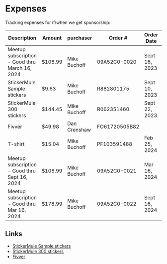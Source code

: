 # Expenses

Tracking expenses for if/when we get sponsorship:

| Description                                    | Amount  | purchaser    | Order #       | Order Date    | Ship Date     |
| ---------------------------------------------- | ------- | ------------ | ------------- | ------------- | --------------|
| Meetup subscription - Good thru March 16, 2024 | $108.99 | Mike Buchoff | 09A52C0-0020  | Sept 16, 2023 | Sept 16, 2023 |
| StickerMule Sample stickers                    | $9.63   | Mike Buchoff | R882801175    | Sept 10, 2023 | Sept 14, 2023 |
| StickerMule 300 stickers                       | $144.45 | Mike Buchoff | R062351460    | Sept 22, 2023 | Sept 28, 2023 |
| Fivver                                         | $49.98  | Dan Crenshaw | FO61720505B82 |
| T-shirt                                        | $15.04  | Mike Buchoff | PF103591488   | Feb 25, 2024  | Feb 27, 2024  |
| Meetup subscription - Good thru Sept 16, 2024  | $108.99 | Mike Buchoff | 09A52C0-0021  | Mar 16, 2024  | Mar 16, 2024  |
| Meetup subscription - Good thru Mar 16, 2024   | $178.99 | Mike Buchoff | 09A52C0-0022  | Sept 16, 2024 | Sept 16, 2024 |

## Links

* [StickerMule Sample stickers](https://www.stickermule.com/orders/R882801175?token=d2a5a16a1ed957f2)
* [StickerMule 300 stickers](https://www.stickermule.com/orders/R062351460?token=75ed005ec890ada3)
* [Fivver](https://www.fiverr.com/ei8htz/design-2-outstanding-logo?source=order_page_summary_gig_link_title&funnel=61ab522950134ee660307d3cfeb37c09)
